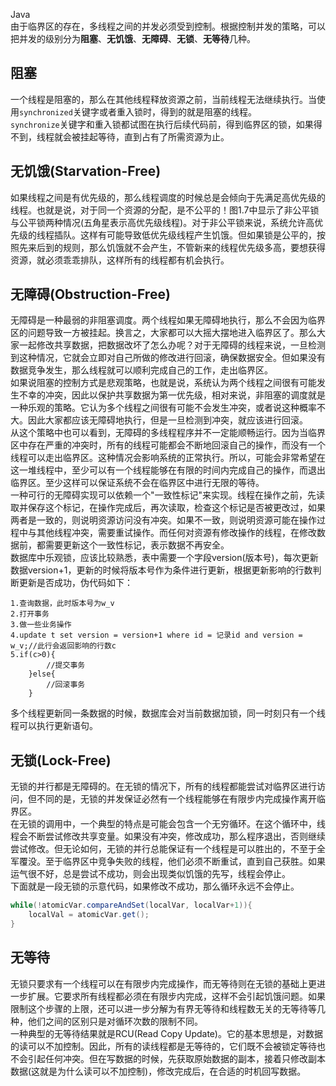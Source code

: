 Java<br />由于临界区的存在，多线程之间的并发必须受到控制。根据控制并发的策略，可以把并发的级别分为**阻塞**、**无饥饿**、**无障碍**、**无锁**、**无等待**几种。
<a name="bmzCt"></a>
## **阻塞**
一个线程是阻塞的，那么在其他线程释放资源之前，当前线程无法继续执行。当使用`synchronized`关键字或者重入锁时，得到的就是阻塞的线程。<br />`synchronize`关键字和重入锁都试图在执行后续代码前，得到临界区的锁，如果得不到，线程就会被挂起等待，直到占有了所需资源为止。
<a name="v1P7q"></a>
## **无饥饿(Starvation-Free)**
如果线程之间是有优先级的，那么线程调度的时候总是会倾向于先满足高优先级的线程。也就是说，对于同一个资源的分配，是不公平的！图1.7中显示了非公平锁与公平锁两种情况(五角星表示高优先级线程)。对于非公平锁来说，系统允许高优先级的线程插队。这样有可能导致低优先级线程产生饥饿。但如果锁是公平的，按照先来后到的规则，那么饥饿就不会产生，不管新来的线程优先级多高，要想获得资源，就必须乖乖排队，这样所有的线程都有机会执行。
<a name="GSbdn"></a>
## **无障碍(Obstruction-Free)**
无障碍是一种最弱的非阻塞调度。两个线程如果无障碍地执行，那么不会因为临界区的问题导致一方被挂起。换言之，大家都可以大摇大摆地进入临界区了。那么大家一起修改共享数据，把数据改坏了怎么办呢？对于无障碍的线程来说，一旦检测到这种情况，它就会立即对自己所做的修改进行回滚，确保数据安全。但如果没有数据竞争发生，那么线程就可以顺利完成自己的工作，走出临界区。<br />如果说阻塞的控制方式是悲观策略，也就是说，系统认为两个线程之间很有可能发生不幸的冲突，因此以保护共享数据为第一优先级，相对来说，非阻塞的调度就是一种乐观的策略。它认为多个线程之间很有可能不会发生冲突，或者说这种概率不大。因此大家都应该无障碍地执行，但是一旦检测到冲突，就应该进行回滚。<br />从这个策略中也可以看到，无障碍的多线程程序并不一定能顺畅运行。因为当临界区中存在严重的冲突时，所有的线程可能都会不断地回滚自己的操作，而没有一个线程可以走出临界区。这种情况会影响系统的正常执行。所以，可能会非常希望在这一堆线程中，至少可以有一个线程能够在有限的时间内完成自己的操作，而退出临界区。至少这样可以保证系统不会在临界区中进行无限的等待。<br />一种可行的无障碍实现可以依赖一个"一致性标记"来实现。线程在操作之前，先读取并保存这个标记，在操作完成后，再次读取，检查这个标记是否被更改过，如果两者是一致的，则说明资源访问没有冲突。如果不一致，则说明资源可能在操作过程中与其他线程冲突，需要重试操作。而任何对资源有修改操作的线程，在修改数据前，都需要更新这个一致性标记，表示数据不再安全。<br />数据库中乐观锁，应该比较熟悉，表中需要一个字段version(版本号)，每次更新数据version+1，更新的时候将版本号作为条件进行更新，根据更新影响的行数判断更新是否成功，伪代码如下：
```
1.查询数据，此时版本号为w_v
2.打开事务
3.做一些业务操作
4.update t set version = version+1 where id = 记录id and version = w_v;//此行会返回影响的行数c
5.if(c>0){
        //提交事务
    }else{
        //回滚事务
    }
```
多个线程更新同一条数据的时候，数据库会对当前数据加锁，同一时刻只有一个线程可以执行更新语句。
<a name="MpAOl"></a>
## **无锁(Lock-Free)**
无锁的并行都是无障碍的。在无锁的情况下，所有的线程都能尝试对临界区进行访问，但不同的是，无锁的并发保证必然有一个线程能够在有限步内完成操作离开临界区。<br />在无锁的调用中，一个典型的特点是可能会包含一个无穷循环。在这个循环中，线程会不断尝试修改共享变量。如果没有冲突，修改成功，那么程序退出，否则继续尝试修改。但无论如何，无锁的并行总能保证有一个线程是可以胜出的，不至于全军覆没。至于临界区中竞争失败的线程，他们必须不断重试，直到自己获胜。如果运气很不好，总是尝试不成功，则会出现类似饥饿的先写，线程会停止。<br />下面就是一段无锁的示意代码，如果修改不成功，那么循环永远不会停止。
```java
while(!atomicVar.compareAndSet(localVar, localVar+1)){
    localVal = atomicVar.get();
}
```
<a name="lbqMW"></a>
## **无等待**
无锁只要求有一个线程可以在有限步内完成操作，而无等待则在无锁的基础上更进一步扩展。它要求所有线程都必须在有限步内完成，这样不会引起饥饿问题。如果限制这个步骤的上限，还可以进一步分解为有界无等待和线程数无关的无等待等几种，他们之间的区别只是对循环次数的限制不同。<br />一种典型的无等待结果就是RCU(Read Copy Update)。它的基本思想是，对数据的读可以不加控制。因此，所有的读线程都是无等待的，它们既不会被锁定等待也不会引起任何冲突。但在写数据的时候，先获取原始数据的副本，接着只修改副本数据(这就是为什么读可以不加控制)，修改完成后，在合适的时机回写数据。
